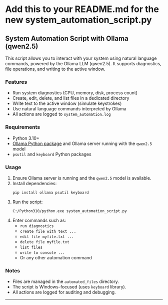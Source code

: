 # Add this to your README.md for the new system_automation_script.py

## System Automation Script with Ollama (qwen2.5)

This script allows you to interact with your system using natural language commands, powered by the Ollama LLM (qwen2.5). It supports diagnostics, file operations, and writing to the active window.

### Features
- Run system diagnostics (CPU, memory, disk, process count)
- Create, edit, delete, and list files in a dedicated directory
- Write text to the active window (simulate keystrokes)
- Use natural language commands interpreted by Ollama
- All actions are logged to `system_automation.log`

### Requirements
- Python 3.10+
- [Ollama Python package](https://pypi.org/project/ollama/) and Ollama server running with the `qwen2.5` model
- `psutil` and `keyboard` Python packages

### Usage
1. Ensure Ollama server is running and the `qwen2.5` model is available.
2. Install dependencies:
   ```
   pip install ollama psutil keyboard
   ```
3. Run the script:
   ```
   C:/Python310/python.exe system_automation_script.py
   ```
4. Enter commands such as:
   - `run diagnostics`
   - `create file with text ...`
   - `edit file myfile.txt ...`
   - `delete file myfile.txt`
   - `list files`
   - `write to console ...`
   - Or any other automation command

### Notes
- Files are managed in the `automated_files` directory.
- The script is Windows-focused (uses `keyboard` library).
- All actions are logged for auditing and debugging.

---
